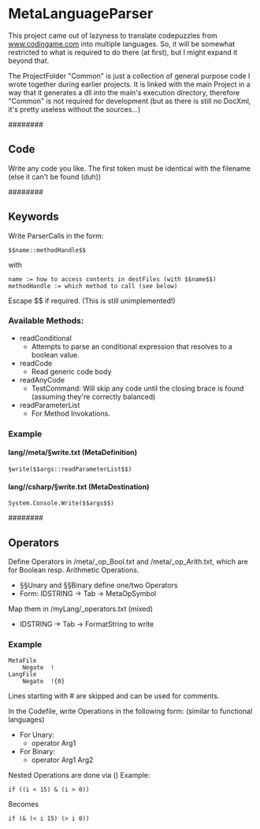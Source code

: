 # MetaLanguageParser

This project came out of lazyness to translate codepuzzles from www.codingame.com into multiple languages.
So, it will be somewhat restricted to what is required to do there (at first), but I might expand it beyond that.

The ProjectFolder "Common" is just a collection of general purpose code I wrote together during earlier projects.
It is linked with the main Project in a way that it generates a dll into the main's execution directory, therefore "Common" is not required for development (but as there is still no DocXml, it's pretty useless without the sources...)

########
## Code
Write any code you like.
The first token must be identical with the filename (else it can't be found (duh))

########
## Keywords
Write ParserCalls in the form:

	$$name::methodHandle$$
with

	name := how to access contents in destFiles (with $$name$$)
	methodHandle := which method to call (see below)
Escape $$ if required. (This is still unimplemented!)

### Available Methods:
* readConditional
	* Attempts to parse an conditional expression that resolves to a boolean value.
* readCode
	* Read generic code body
* readAnyCode
	* TestCommand: Will skip any code until the closing brace is found (assuming they're correctly balanced)
* readParameterList
	* For Method Invokations.

### Example
#### lang//meta/§write.txt (MetaDefinition)
	§write($$args::readParameterList$$)
#### lang//csharp/§write.txt (MetaDestination)
	System.Console.Write($$args$$)

########
## Operators
Define Operators in /meta/_op_Bool.txt and /meta/_op_Arith.txt, which are for Boolean resp. Arithmetic Operations.

* §§Unary and §§Binary define one/two Operators
* Form: IDSTRING -> Tab -> MetaOpSymbol

Map them in /myLang/_operators.txt (mixed)
* IDSTRING -> Tab -> FormatString to write

### Example
	MetaFile
		Negate	!
	LangFile
		Negate	!{0}

Lines starting with # are skipped and can be used for comments.

In the Codefile, write Operations in the following form: (similar to functional languages)
* For Unary:
	* operator Arg1
* For Binary:
	* operator Arg1 Arg2

Nested Operations are done via ()
Example:

	if ((i < 15) & (i > 0))

Becomes

	if (& (< i 15) (> i 0))

